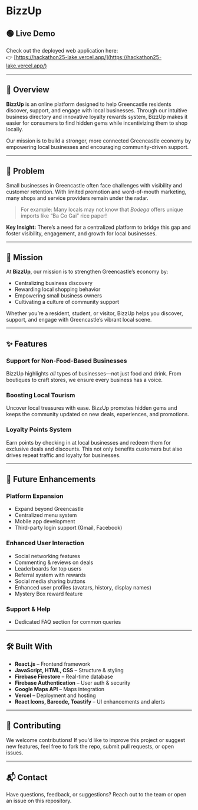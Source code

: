 # BizzUp

## 🟢 Live Demo  
Check out the deployed web application here:  
👉 [https://hackathon25-lake.vercel.app/](https://hackathon25-lake.vercel.app/)

---

## 🌟 Overview  
**BizzUp** is an online platform designed to help Greencastle residents discover, support, and engage with local businesses. Through our intuitive business directory and innovative loyalty rewards system, BizzUp makes it easier for consumers to find hidden gems while incentivizing them to shop locally.  

Our mission is to build a stronger, more connected Greencastle economy by empowering local businesses and encouraging community-driven support.

---

## 🚩 Problem  
Small businesses in Greencastle often face challenges with visibility and customer retention. With limited promotion and word-of-mouth marketing, many shops and service providers remain under the radar.

> For example: Many locals may not know that *Bodega* offers unique imports like “Ba Co Gai” rice paper!

**Key Insight:** There’s a need for a centralized platform to bridge this gap and foster visibility, engagement, and growth for local businesses.

---

## 🎯 Mission  
At **BizzUp**, our mission is to strengthen Greencastle’s economy by:

- Centralizing business discovery  
- Rewarding local shopping behavior  
- Empowering small business owners  
- Cultivating a culture of community support  

Whether you’re a resident, student, or visitor, BizzUp helps you discover, support, and engage with Greencastle’s vibrant local scene.

---

## ✨ Features  

### Support for Non-Food-Based Businesses  
BizzUp highlights *all* types of businesses—not just food and drink. From boutiques to craft stores, we ensure every business has a voice.

### Boosting Local Tourism  
Uncover local treasures with ease. BizzUp promotes hidden gems and keeps the community updated on new deals, experiences, and promotions.

### Loyalty Points System  
Earn points by checking in at local businesses and redeem them for exclusive deals and discounts. This not only benefits customers but also drives repeat traffic and loyalty for businesses.

---

## 🚀 Future Enhancements  

### Platform Expansion  
- Expand beyond Greencastle  
- Centralized menu system  
- Mobile app development  
- Third-party login support (Gmail, Facebook)

### Enhanced User Interaction  
- Social networking features  
- Commenting & reviews on deals  
- Leaderboards for top users  
- Referral system with rewards  
- Social media sharing buttons  
- Enhanced user profiles (avatars, history, display names)  
- Mystery Box reward feature  

### Support & Help  
- Dedicated FAQ section for common queries

---

## 🛠 Built With  

- **React.js** – Frontend framework  
- **JavaScript, HTML, CSS** – Structure & styling  
- **Firebase Firestore** – Real-time database  
- **Firebase Authentication** – User auth & security  
- **Google Maps API** – Maps integration  
- **Vercel** – Deployment and hosting  
- **React Icons, Barcode, Toastify** – UI enhancements and alerts

---

## 🤝 Contributing  
We welcome contributions! If you'd like to improve this project or suggest new features, feel free to fork the repo, submit pull requests, or open issues.

---

## 📬 Contact  
Have questions, feedback, or suggestions? Reach out to the team or open an issue on this repository.
